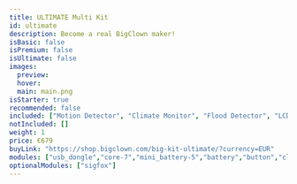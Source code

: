 ```yaml
---
title: ULTIMATE Multi Kit
id: ultimate
description: Become a real BigClown maker!
isBasic: false
isPremium: false
isUltimate: false
images:
  preview:
  hover:
  main: main.png
isStarter: true
recommended: false
included: ["Motion Detector", "Climate Monitor", "Flood Detector", "LCD Thermostat", "Controller", "Push Button", "CO2 Module"]
notIncluded: []
weight: 1
price: €679
buyLink: "https://shop.bigclown.com/big-kit-ultimate/?currency=EUR"
modules: ["usb_dongle","core-7","mini_battery-5","battery","button","climate","pir","sensor","flood","lcd","encoder","co2","tag","nfc","humidity","barometer","lux","temperature","power","breadboard","probe","relay","wire","cover","cover_mini","led","enclosures-101-4","enclosures-201","enclosures-301","enclosures-501","suitcase"]
optionalModules: ["sigfox"]
---
```

